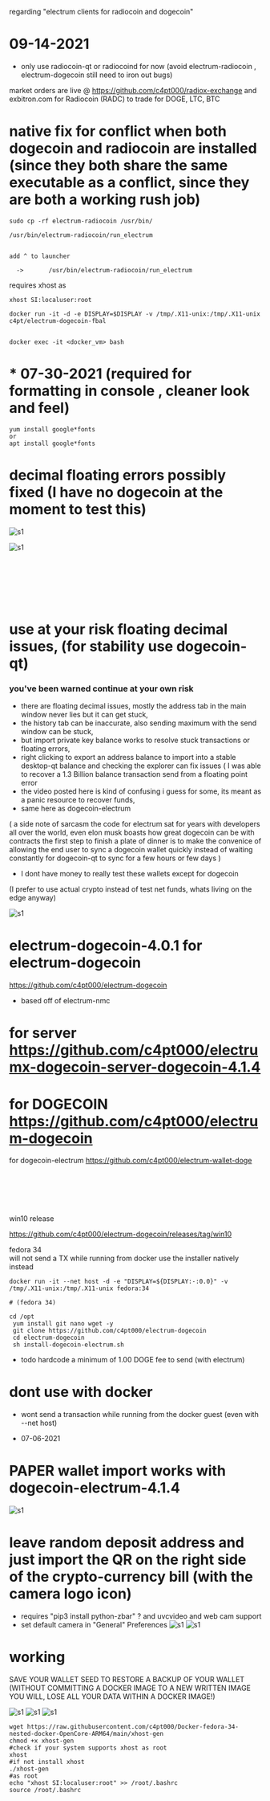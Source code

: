 regarding "electrum clients for radiocoin and dogecoin"

# 09-14-2021
* only use radiocoin-qt or radiocoind for now (avoid electrum-radiocoin , electrum-dogecoin still need to iron out bugs)

market orders are live @ https://github.com/c4pt000/radiox-exchange and exbitron.com for Radiocoin (RADC) to trade for DOGE, LTC, BTC



# native fix for conflict when both dogecoin and radiocoin are installed (since they both share the same executable as a conflict, since they are both a working rush job)
```
sudo cp -rf electrum-radiocoin /usr/bin/

/usr/bin/electrum-radiocoin/run_electrum 


add ^ to launcher

  ->       /usr/bin/electrum-radiocoin/run_electrum 
```

requires xhost as
```
xhost SI:localuser:root
```
```
docker run -it -d -e DISPLAY=$DISPLAY -v /tmp/.X11-unix:/tmp/.X11-unix c4pt/electrum-dogecoin-fbal


docker exec -it <docker_vm> bash
```
# * 07-30-2021 (required for formatting in console , cleaner look and feel)
```
yum install google*fonts 
or 
apt install google*fonts
``` 

# decimal floating errors possibly fixed (I have no dogecoin at the moment to test this)


![s1](https://raw.githubusercontent.com/c4pt000/electrum-dogecoin/main/electrum-dogecoin-about.png)
<br>

![s1](https://raw.githubusercontent.com/c4pt000/electrum-dogecoin/main/dogecoin-electrum.png)

<br>
<br>
<br>
<br>
<br>



# use at your risk floating decimal issues, (for stability use dogecoin-qt)

<h3>you've been warned continue at your own risk</h3>

* there are floating decimal issues, mostly the address tab in the main window never lies but it can get stuck,
* the history tab can be inaccurate, also sending maximum with the send window can be stuck,
* but import private key balance works to resolve stuck transactions or floating errors,
* right clicking to export an address balance to  import into a stable desktop-qt balance and checking the explorer can fix issues ( I was able to recover a 1.3 Billion balance transaction send from a floating point error 
* the video posted here is kind of confusing i guess for some, its meant as a panic resource to recover funds, 
* same here as dogecoin-electrum 

( a side note of sarcasm the code for electrum sat for years with developers all over the world, even elon musk boasts how great dogecoin can be with contracts the first step to finish a plate of dinner is to make the convenice of allowing the end user to sync a dogecoin wallet quickly instead of waiting constantly for dogecoin-qt to sync for a few hours or few days ) 

* I dont have money to really test these wallets except for dogecoin 

(I prefer to use actual crypto instead of test net funds, whats living on the edge anyway)

![s1](https://github.com/c4pt000/electrum-dogecoin/blob/main/floating.gif?raw=true)


# electrum-dogecoin-4.0.1 for electrum-dogecoin

https://github.com/c4pt000/electrum-dogecoin

* based off of electrum-nmc


# for server https://github.com/c4pt000/electrumx-dogecoin-server-dogecoin-4.1.4
# for DOGECOIN https://github.com/c4pt000/electrum-dogecoin

for dogecoin-electrum
https://github.com/c4pt000/electrum-wallet-doge

<br>
<br>
<br>
<br>
<br>
win10 release

https://github.com/c4pt000/electrum-dogecoin/releases/tag/win10


fedora 34
<br>
will not send a TX while running from docker use the installer natively instead 
```
docker run -it --net host -d -e "DISPLAY=${DISPLAY:-:0.0}" -v /tmp/.X11-unix:/tmp/.X11-unix fedora:34

# (fedora 34)

cd /opt
 yum install git nano wget -y
 git clone https://github.com/c4pt000/electrum-dogecoin
 cd electrum-dogecoin
 sh install-dogecoin-electrum.sh 
```

 * todo hardcode  a minimum of 1.00 DOGE fee to send (with electrum)

# dont use with docker
* wont send a transaction while running from the docker guest (even with --net host)

* 07-06-2021
# PAPER wallet import works with dogecoin-electrum-4.1.4
![s1](https://raw.githubusercontent.com/c4pt000/dogecoin/master/just-the-right-QR-code-ignore-the-left.png)
# leave random deposit address and just import the QR on the right side of the crypto-currency bill (with the camera logo icon) 
* requires "pip3 install python-zbar" ? and uvcvideo and web cam support
* set default camera in "General" Preferences
![s1](https://raw.githubusercontent.com/c4pt000/dogecoin/master/electrum-import-paper-QR-radiodollar.png)
![s1](https://raw.githubusercontent.com/c4pt000/dogecoin/master/radio-electrum-4.1.4.paper-sweep.png)

# working
SAVE YOUR WALLET SEED TO RESTORE A BACKUP OF YOUR WALLET
(WITHOUT COMMITTING A DOCKER IMAGE TO A NEW WRITTEN IMAGE YOU WILL, LOSE ALL YOUR DATA WITHIN A DOCKER IMAGE!)

![s1](https://github.com/c4pt000/dogecoin/releases/download/electrum-wallet/electrum--dogecoin-sign-broadcast.png)
![s1](https://github.com/c4pt000/dogecoin/releases/download/electrum-wallet/electrum-4.1.4-dogecoin-send-amount.png)
![s1](https://github.com/c4pt000/dogecoin/releases/download/electrum-wallet/electrum-finalize-transaction.png)
```
wget https://raw.githubusercontent.com/c4pt000/Docker-fedora-34-nested-docker-OpenCore-ARM64/main/xhost-gen
chmod +x xhost-gen
#check if your system supports xhost as root
xhost
#if not install xhost
./xhost-gen
#as root 
echo "xhost SI:localuser:root" >> /root/.bashrc
source /root/.bashrc

```
